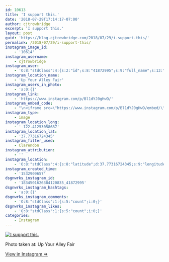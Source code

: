 ```yaml
---
id: 10613
title: 'I support this.'
date: '2018-07-29T17:14:17-07:00'
author: cjtrowbridge
excerpt: 'I support this.'
layout: post
guid: 'https://blog.cjtrowbridge.com/2018/07/29/i-support-this/'
permalink: /2018/07/29/i-support-this/
instagram_image_id:
    - '10614'
instagram_username:
    - cjtrowbridge
instagram_user:
    - 'O:8:"stdClass":4:{s:2:"id";s:8:"41872995";s:9:"full_name";s:13:"CJ Trowbridge";s:15:"profile_picture";s:141:"https://scontent.cdninstagram.com/vp/c93d7c6cca10c47382e1b61b6f66100c/5C07D31C/t51.2885-19/s150x150/13724650_1188772791164794_142557231_a.jpg";s:8:"username";s:12:"cjtrowbridge";}'
instagram_location_name:
    - 'Up Your Alley Fair'
instagram_users_in_photo:
    - 'a:0:{}'
instagram_link:
    - 'https://www.instagram.com/p/Bl1dYJ0gHwD/'
instagram_embed_code:
    - "\n<iframe src=\"https://www.instagram.com/p/Bl1dYJ0gHwD/embed/\" width=\"612\" height=\"710\" frameborder=\"0\" scrolling=\"no\" allowtransparency=\"true\" class=\"insta-image-embed\"></iframe>\n"
instagram_type:
    - image
instagram_location_long:
    - '-122.41253058687'
instagram_location_lat:
    - '37.77316724345'
instagram_filter_used:
    - Clarendon
instagram_attribution:
    - ''
instagram_location:
    - 'O:8:"stdClass":4:{s:8:"latitude";d:37.77316724345;s:9:"longitude";d:-122.41253058687;s:4:"name";s:18:"Up Your Alley Fair";s:2:"id";i:463111490686473;}'
instagram_created_time:
    - '1532909657'
dsgnwrks_instagram_id:
    - '1834501626384120835_41872995'
dsgnwrks_instagram_hashtags:
    - 'a:0:{}'
dsgnwrks_instagram_comments:
    - 'O:8:"stdClass":1:{s:5:"count";i:0;}'
dsgnwrks_instagram_likes:
    - 'O:8:"stdClass":1:{s:5:"count";i:0;}'
categories:
    - Instagram
---
```


[![I support this.](https://blog.cjtrowbridge.com/wp-content/uploads/2018/07/1532909657-1-1.jpg)](https://www.instagram.com/p/Bl1dYJ0gHwD/)

Photo taken at: Up Your Alley Fair

[View in Instagram ⇒](https://www.instagram.com/p/Bl1dYJ0gHwD/)